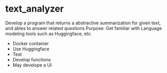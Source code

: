 # text_analyzer

Develop a program that returns a abstractive summarization for given text, and ables to answer related questions
Purpose: Get familiar with Language modeling tools such as Huggingface, etc. 

- Docker container
- Use Huggingface
- Test
- Develop functions
- May develope a UI

